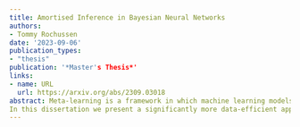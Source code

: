 ```yaml
---
title: Amortised Inference in Bayesian Neural Networks
authors:
- Tommy Rochussen
date: '2023-09-06'
publication_types:
- "thesis"
publication: '*Master's Thesis*'
links:
- name: URL
  url: https://arxiv.org/abs/2309.03018
abstract: Meta-learning is a framework in which machine learning models train over a set of datasets in order to produce predictions on new datasets at test time. Probabilistic meta-learning has received an abundance of attention from the research community in recent years, but a problem shared by many existing probabilistic meta-models is that they require a very large number of datasets in order to produce high-quality predictions with well-calibrated uncertainty estimates. In many applications, however, such quantities of data are simply not available.
In this dissertation we present a significantly more data-efficient approach to probabilistic meta-learning through per-datapoint amortisation of inference in Bayesian neural networks, introducing the Amortised Pseudo-Observation Variational Inference Bayesian Neural Network (APOVI-BNN). First, we show that the approximate posteriors obtained under our amortised scheme are of similar or better quality to those obtained through traditional variational inference, despite the fact that the amortised inference is performed in a single forward pass. We then discuss how the APOVI-BNN may be viewed as a new member of the neural process family, motivating the use of neural process training objectives for potentially better predictive performance on complex problems as a result. Finally, we assess the predictive performance of the APOVI-BNN against other probabilistic meta-models in both a one-dimensional regression problem and in a significantly more complex image completion setting. In both cases, when the amount of training data is limited, our model is the best in its class.
---
```

